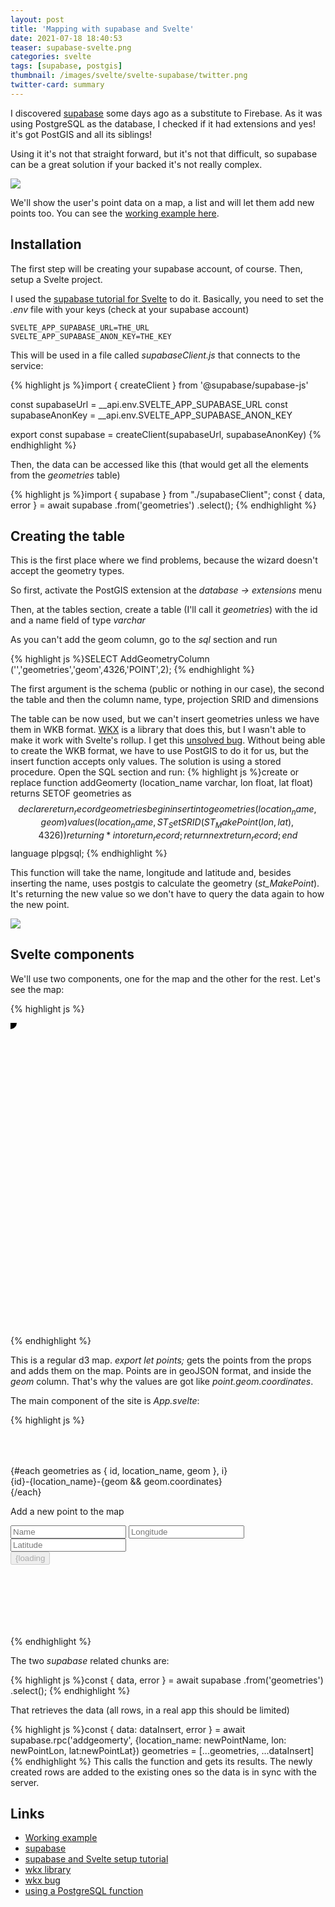 ```yaml
---
layout: post
title: 'Mapping with supabase and Svelte'
date: 2021-07-18 18:40:53
teaser: supabase-svelte.png
categories: svelte
tags: [supabase, postgis]
thumbnail: /images/svelte/svelte-supabase/twitter.png
twitter-card: summary
---
```


I discovered [supabase][supabase] some days ago as a substitute to Firebase. As it was using PostgreSQL as the database, I checked if it had extensions and yes! it's got PostGIS and all its siblings!

Using it it's not that straight forward, but it's not that difficult, so supabase can be a great solution if your backed it's not really complex.

<img src="{{ site.baseurl }}/images/svelte/svelte-supabase/map.png"/>

We'll show the user's point data on a map, a list and will let them add new points too.  You can see the [working example here][workingExample].

## Installation

The first step will be creating your supabase account, of course. Then, setup a Svelte project.

I used the [supabase tutorial for Svelte][supabaseSvelte] to do it. Basically, you need to set the *.env* file with your keys (check at your supabase account)

    SVELTE_APP_SUPABASE_URL=THE_URL
    SVELTE_APP_SUPABASE_ANON_KEY=THE_KEY

This will be used in a file called *supabaseClient.js* that connects to the service:

{% highlight js %}import { createClient } from '@supabase/supabase-js'

const supabaseUrl = __api.env.SVELTE_APP_SUPABASE_URL
const supabaseAnonKey = __api.env.SVELTE_APP_SUPABASE_ANON_KEY

export const supabase = createClient(supabaseUrl, supabaseAnonKey)
{% endhighlight %}

Then, the data can be accessed like this (that would get all the elements from the *geometries* table)

{% highlight js %}import { supabase } from "./supabaseClient";
const { data, error } = await supabase
    .from('geometries')
    .select();
{% endhighlight %}

## Creating the table

This is the first place where we find problems, because the wizard doesn't accept the geometry types.

So first, activate the PostGIS extension at the *database -> extensions* menu

Then, at the tables section, create a table (I'll call it *geometries*) with the id and a name field of type *varchar*

As you can't add the geom column, go to the *sql* section and run 

{% highlight js %}SELECT AddGeometryColumn ('','geometries','geom',4326,'POINT',2);
{% endhighlight %}

The first argument is the schema (public or nothing in our case), the second the table and then the column name, type, projection SRID and dimensions

The table can be now used, but we can't insert geometries unless we have them in WKB format. [WKX][wkx] is a library that does this, but I wasn't able to make it work with Svelte's rollup. I get this [unsolved bug][bug]. Without being able to create the WKB format, we have to use PostGIS to do it for us, but the insert function accepts only values. The solution is using a stored procedure. Open the SQL section and run:
{% highlight js %}create or replace function addGeomerty (location_name varchar, lon float, lat float)
returns SETOF geometries as
$$
declare
return_record geometries%rowtype;
begin
  insert into  geometries(location_name, geom) values (location_name, ST_SetSRID(ST_MakePoint(lon, lat), 4326))
   returning *
   into return_record;
  return next return_record;
end
$$
language plpgsql;
{% endhighlight %}

This function will take the name, longitude and latitude and, besides inserting the name, uses postgis to calculate the geometry (*st_MakePoint*).
It's returning the new value so we don't have to query the data again to how the new point.

<img src="{{ site.baseurl }}/images/svelte/svelte-supabase/table.png"/>

## Svelte components

We'll use two components, one for the map and the other for the rest. Let's see the map:

{% highlight js %}<script>
    import { geoEqualEarth, geoPath } from "d3-geo";
    import { onMount } from "svelte";
    import { feature } from "topojson";
    export let points;
    let data;
    const projection = geoEqualEarth();
    const path = geoPath().projection(projection);
    onMount(async function() {
      const response = await fetch(
        "https://gist.githubusercontent.com/rveciana/502db152b70cddfd554e9d48ee23e279/raw/cc51c1b46199994b123271c629541d417f2f7d86/world-110m.json"
      );
      const json = await response.json();
      const land = feature(json, json.objects.land);
      data = path(land);
    });
  </script>
  <style>
    svg {
      width: 960px;
      height: 500px;
    }
    .border {
      stroke: #444444;
      fill: #cccccc;
    }
  </style>
  <svg width="960" height="500">
    <path d={data} class="border" />
    {#each points.filter(d=>d.geom) as point}
        <circle r=10 cx={projection(point.geom.coordinates)[0]} cy={projection(point.geom.coordinates)[1]}/>
    {/each}
  </svg>
{% endhighlight %}

This is a regular d3 map. *export let points;* gets the points from the props and adds them on the map. Points are in geoJSON format, and inside the *geom* column. That's why the values are got like *point.geom.coordinates*.

The main component of the site is *App.svelte*:

{% highlight js %}<script>
    import Map from "./Map.svelte";
    import { supabase } from "./supabaseClient";
	let geometries=[];
	let newPointName;
	let newPointLon;
	let newPointLat;
	let loading = false;
	$: areValuesValid = !!newPointName && !isNaN(newPointLat) && !isNaN(newPointLon);
	async function getData() {
	const { data, error } = await supabase
		.from('geometries')
		.select();
	if(data){
		geometries = data;
	}
	}
	const handleSubmit = async () => {
		if(areValuesValid){
			try {
			loading = true
			const { data: dataInsert, error } = await supabase.rpc('addgeomerty', {location_name: newPointName, lon: newPointLon, lat:newPointLat})
			geometries = [...geometries, ...dataInsert]
			if (error) throw error
		} catch (error) {
			console.log(error, error.error_description || error.message)
		} finally {
			loading = false
		}
        }
}
</script>
<div class="container" style="padding: 50px 0 100px 0;" use:getData>
	{#each geometries as { id, location_name, geom }, i}
		<div>{id}-{location_name}-{geom && geom.coordinates}</div>
	{/each}
	<Map points={geometries}/>
	<form class="row flex flex-center" on:submit|preventDefault={handleSubmit}>
		<div class="col-6 form-widget">
		  <p class="description">Add a new point to the map</p>
		  <div>
			<input
			  class="inputField"
			  type="name"
			  placeholder="Name"
			  bind:value={newPointName}
			/>
			<input
			  class="inputField"
			  type="number"
			  step="0.01"
			  placeholder="Longitude"
			  bind:value={newPointLon}
			/>
			<input
			  class="inputField"
			  type="number"
			  step="0.01"
			  placeholder="Latitude"
			  bind:value={newPointLat}
			/>
		  </div>
		  <div>
			<input type="submit" class='button block' value={loading ? "Loading" : areValuesValid ? "Upload point" : "Enter valid values"} disabled={loading || !areValuesValid} />
		  </div>
		</div>
	  </form>
</div>
{% endhighlight %}

The two *supabase* related chunks are:

{% highlight js %}const { data, error } = await supabase
        .from('geometries')
        .select();
{% endhighlight %}

That retrieves the data (all rows, in a real app this should be limited)

{% highlight js %}const { data: dataInsert, error } = await supabase.rpc('addgeomerty', {location_name: newPointName, lon: newPointLon, lat:newPointLat})
geometries = [...geometries, ...dataInsert]
{% endhighlight %}
This calls the function and gets its results. The newly created rows are added to the existing ones so the data is in sync with the server.

## Links

- [Working example][workingExample]
- [supabase][supabase]
- [supabase and Svelte setup tutorial][supabaseSvelte]
- [wkx library][wkx]
- [wkx bug][bug]
- [using a PostgreSQL function][functions]

[workingExample]: https://bl.ocks.org/rveciana/ca929e406e6bac979cd7a7f263303bad
[supabase]: https://supabase.io/
[supabaseSvelte]: https://supabase.io/docs/guides/with-svelte#initialize-a-svelte-app
[wkx]: https://github.com/cschwarz/wkx
[bug]:http://5.9.10.113/44315937/issues-importing-wkx-to-convert-wkb-to-wkt
[functions]: https://medium.com/geekculture/using-stored-procedures-rpc-in-supabase-to-increment-a-like-counter-9c5b2293a65b